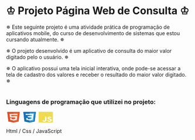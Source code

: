 # ♔ Projeto Página Web de Consulta ♔

✵ Este seguinte projeto é uma atividade prática de programação de aplicativos mobile, do curso de desenvolvimento de sistemas que estou cursando atualmente. ✵

✵ O projeto desenvolvido é um aplicativo de consulta do maior valor digitado pelo o usuário. ✵

✵ O aplicativo possui uma tela inicial interativa, onde pode-se acessar a tela de cadastro dos valores e receber o resultado do maior valor digitado. ✵

#

### Linguagens de programação que utilizei no projeto:
<img align="center" alt="HTML" height="30" width="40" src="https://raw.githubusercontent.com/devicons/devicon/master/icons/html5/html5-original.svg"> <img align="center" alt="CSS" height="30" width="40" src="https://raw.githubusercontent.com/devicons/devicon/master/icons/css3/css3-original.svg"> <img align="center" alt="Js" height="30" width="40" src="https://raw.githubusercontent.com/devicons/devicon/master/icons/javascript/javascript-plain.svg">

Html / Css / JavaScript

